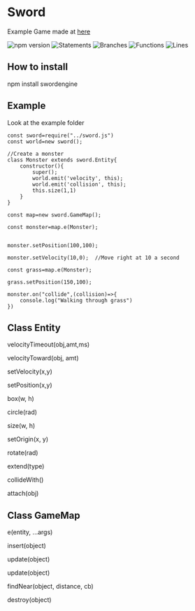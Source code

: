 # Sword
Example Game made at [here](http://multiplayerdungeon-env.eba-sdwfkmve.us-east-1.elasticbeanstalk.com/)

![npm version](https://img.shields.io/npm/v/swordengine)
![Statements](https://img.shields.io/badge/statements-57.07%25-red.svg?style=flat)
![Branches](https://img.shields.io/badge/branches-48.38%25-red.svg?style=flat)
![Functions](https://img.shields.io/badge/functions-52.5%25-red.svg?style=flat)
![Lines](https://img.shields.io/badge/lines-57.07%25-red.svg?style=flat)

## How to install
npm install swordengine

## Example
Look at the example folder

```
const sword=require("../sword.js")
const world=new sword();

//Create a monster
class Monster extends sword.Entity{
	constructor(){
		super();
		world.emit('velocity', this);
		world.emit('collision', this);
		this.size(1,1)
	}
}

const map=new sword.GameMap();

const monster=map.e(Monster);


monster.setPosition(100,100);

monster.setVelocity(10,0);	//Move right at 10 a second

const grass=map.e(Monster);

grass.setPosition(150,100);

monster.on("collide",(collision)=>{
	console.log("Walking through grass")
})
```

## Class Entity

velocityTimeout(obj,amt,ms)

velocityToward(obj, amt)

setVelocity(x,y)

setPosition(x,y)

box(w, h)

circle(rad)

size(w, h)

setOrigin(x, y)

rotate(rad)

extend(type)

collideWith()

attach(obj)

## Class GameMap
e(entity, ...args)

insert(object)

update(object)

update(object)

findNear(object, distance, cb)

destroy(object)

